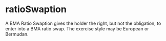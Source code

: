 # ratioSwaption
A BMA Ratio Swaption gives the holder the right, but not the obligation, to enter into a BMA ratio swap. The exercise style may be European or Bermudan.
